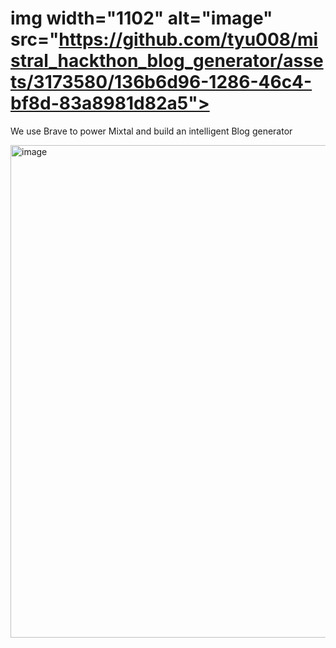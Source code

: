 # img width="1102" alt="image" src="https://github.com/tyu008/mistral_hackthon_blog_generator/assets/3173580/136b6d96-1286-46c4-bf8d-83a8981d82a5">


We use Brave to power Mixtal and build an intelligent Blog generator

<img width="788" alt="image" src="https://github.com/tyu008/mistral_hackthon_blog_generator/assets/3173580/0874b6cd-e265-4653-bcfd-be2885c3a485">


